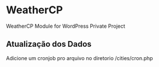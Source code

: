 # WeatherCP
WeatherCP Module for WordPress Private Project

## Atualização dos Dados ##
Adicione um cronjob pro arquivo no diretorio /cities/cron.php
